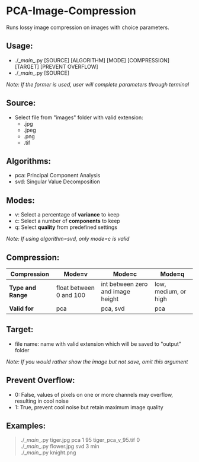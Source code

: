 # PCA-Image-Compression

Runs lossy image compression on images with choice parameters.  
  
## Usage:
* ./\__main__.py [SOURCE] [ALGORITHM] [MODE] [COMPRESSION] [TARGET] [PREVENT OVERFLOW]  
* ./\__main__.py [SOURCE]  

_Note: If the former is used, user will complete parameters through terminal_
  
## Source:
* Select file from "images" folder with valid extension:
  * .jpg
  * .jpeg
  * .png
  * .tif

## Algorithms:
* pca: Principal Component Analysis
* svd: Singular Value Decomposition

## Modes:
* v: Select a percentage of **variance** to keep  
* c: Select a number of **components** to keep
* q: Select **quality** from predefined settings
  
_Note: If using algorithm=svd, only mode=c is valid_  
  
## Compression:
Compression | Mode=v | Mode=c | Mode=q
------------|--------|--------|-------
**Type and Range** | float between 0 and 100 | int between zero and image height | low, medium, or high
**Valid for** | pca | pca, svd | pca

## Target:
* file name: name with valid extension which will be saved to "output" folder
	
_Note: If you would rather show the image but not save, omit this argument_

## Prevent Overflow:
* 0: False, values of pixels on one or more channels may overflow, resulting in cool noise
* 1: True, prevent cool noise but retain maximum image quality

## Examples:
> ./\__main__.py tiger.jpg pca 1 95 tiger_pca_v_95.tif 0  
> ./\__main__.py flower.jpg svd 3 min  
> ./\__main__.py knight.png  
